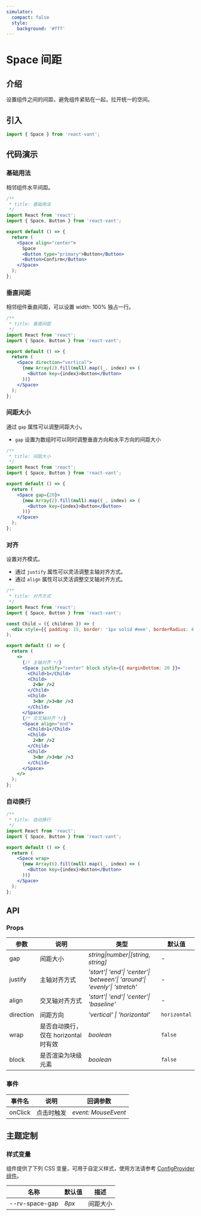 ```yaml
---
simulator:
  compact: false
  style:
    background: '#fff'
---
```


# Space 间距

## 介绍

设置组件之间的间距，避免组件紧贴在一起，拉开统一的空间。

## 引入

```js
import { Space } from 'react-vant';
```

## 代码演示

### 基础用法

相邻组件水平间距。

```jsx
/**
 * title: 基础用法
 */
import React from 'react';
import { Space, Button } from 'react-vant';

export default () => {
  return (
    <Space align="center">
      Space
      <Button type="primary">Button</Button>
      <Button>Confirm</Button>
    </Space>
  );
};
```

### 垂直间距

相邻组件垂直间距，可以设置 width: 100% 独占一行。

```jsx
/**
 * title: 垂直间距
 */
import React from 'react';
import { Space, Button } from 'react-vant';

export default () => {
  return (
    <Space direction="vertical">
      {new Array(2).fill(null).map((_, index) => (
        <Button key={index}>Button</Button>
      ))}
    </Space>
  );
};
```

### 间距大小

通过 `gap` 属性可以调整间距大小。

- `gap` 设置为数组时可以同时调整垂直方向和水平方向的间距大小

```jsx
/**
 * title: 间距大小
 */
import React from 'react';
import { Space, Button } from 'react-vant';

export default () => {
  return (
    <Space gap={20}>
      {new Array(2).fill(null).map((_, index) => (
        <Button key={index}>Button</Button>
      ))}
    </Space>
  );
};
```

### 对齐

设置对齐模式。

- 通过 `justify` 属性可以灵活调整主轴对齐方式。
- 通过 `align` 属性可以灵活调整交叉轴对齐方式。

```jsx
/**
 * title: 对齐方式
 */
import React from 'react';
import { Space, Button } from 'react-vant';

const Child = ({ children }) => (
  <div style={{ padding: 15, border: '1px solid #eee', borderRadius: 4 }}>{children}</div>
);

export default () => {
  return (
    <>
      {/* 主轴对齐 */}
      <Space justify="center" block style={{ marginBottom: 20 }}>
        <Child>1</Child>
        <Child>
          2<br />2
        </Child>
        <Child>
          3<br />3<br />3
        </Child>
      </Space>
      {/* 交叉轴对齐 */}
      <Space align="end">
        <Child>1</Child>
        <Child>
          2<br />2
        </Child>
        <Child>
          3<br />3<br />3
        </Child>
      </Space>
    </>
  );
};
```

### 自动换行

```jsx
/**
 * title: 自动换行
 */
import React from 'react';
import { Space, Button } from 'react-vant';

export default () => {
  return (
    <Space wrap>
      {new Array(6).fill(null).map((_, index) => (
        <Button key={index}>Button</Button>
      ))}
    </Space>
  );
};
```

## API

### Props

| 参数 | 说明 | 类型 | 默认值 |
| --- | --- | --- | --- |
| gap | 间距大小 | _string\|number\|[string, string]_ | - |
| justify | 主轴对齐方式 | _'start'\| 'end'\| 'center'\| 'between'\| 'around'\| 'evenly'\| 'stretch'_ | - |
| align | 交叉轴对齐方式 | _'start'\| 'end'\| 'center'\| 'baseline'_ | - |
| direction | 间距方向 | _'vertical' \| 'horizontal'_ | `horizontal` |
| wrap | 是否自动换行，仅在 horizontal 时有效 | _boolean_ | `false` |
| block | 是否渲染为块级元素 | _boolean_ | `false` |

### 事件

| 事件名  | 说明       | 回调参数            |
| ------- | ---------- | ------------------- |
| onClick | 点击时触发 | _event: MouseEvent_ |

## 主题定制

### 样式变量

组件提供了下列 CSS 变量，可用于自定义样式，使用方法请参考 [ConfigProvider 组件](/components/config-provider)。

| 名称           | 默认值 | 描述     |
| -------------- | ------ | -------- |
| --rv-space-gap | _8px_  | 间距大小 |
